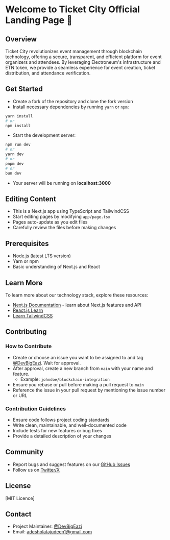 # Welcome to Ticket City Official Landing Page 👋

## Overview
Ticket City revolutionizes event management through blockchain technology, offering a secure, transparent, and efficient platform for event organizers and attendees. By leveraging Electroneum's infrastructure and ETN token, we provide a seamless experience for event creation, ticket distribution, and attendance verification.

## Get Started
- Create a fork of the repository and clone the fork version
- Install necessary dependencies by running `yarn` or `npm`:
```bash
yarn install
# or
npm install
```
- Start the development server:
```bash
npm run dev
# or
yarn dev
# or
pnpm dev
# or
bun dev
```
- Your server will be running on **localhost:3000**

## Editing Content
- This is a Next.js app using TypeScript and TailwindCSS
- Start editing pages by modifying `app/page.tsx`
- Pages auto-update as you edit files
- Carefully review the files before making changes

## Prerequisites
- Node.js (latest LTS version)
- Yarn or npm
- Basic understanding of Next.js and React

## Learn More
To learn more about our technology stack, explore these resources:
- [Next.js Documentation](https://nextjs.org/docs) - learn about Next.js features and API
- [React.js Learn](https://react.dev/learn)
- [Learn TailwindCSS](https://tailwindcss.com/docs/installation/using-postcss)

## Contributing
### How to Contribute
- Create or choose an issue you want to be assigned to and tag [@DevBigEazi](https://github.com/DevBigEazi). Wait for approval.
- After approval, create a new branch from `main` with your name and feature. 
  - Example: `johndoe/blockchain-integration`
- Ensure you rebase or pull before making a pull request to `main`
- Reference the issue in your pull request by mentioning the issue number or URL

### Contribution Guidelines
- Ensure code follows project coding standards
- Write clean, maintainable, and well-documented code
- Include tests for new features or bug fixes
- Provide a detailed description of your changes

## Community
- Report bugs and suggest features on our [GitHub Issues](https://github.com/CityBlockLab/TicketCityLandingPage/issues)
- Follow us on [Twitter/X](https://twitter.com/ticket_City_xyz)

## License
[MIT Licence]

## Contact
- Project Maintainer: [@DevBigEazi](https://github.com/DevBigEazi)
- Email: adesholatajudeen1@gmail.com
